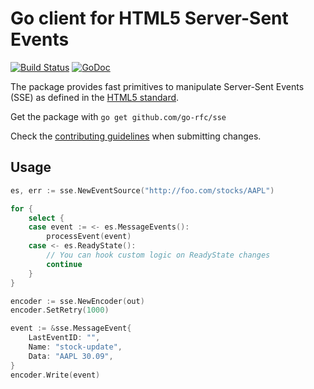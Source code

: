 # Go client for HTML5 Server-Sent Events

[![Build Status](https://travis-ci.org/go-rfc/sse.svg?branch=master)](https://travis-ci.org/go-rfc/sse)
[![GoDoc](https://godoc.org/github.com/go-rfc/sse?status.svg)](https://godoc.org/github.com/go-rfc/sse)

The package provides fast primitives to manipulate Server-Sent Events (SSE) as
defined in the [HTML5 standard](https://html.spec.whatwg.org/multipage/comms.html).

Get the package with `go get github.com/go-rfc/sse`

Check the [contributing guidelines](CONTRIBUTING.md) when submitting changes.

## Usage

```go
es, err := sse.NewEventSource("http://foo.com/stocks/AAPL")

for {
    select {
    case event := <- es.MessageEvents():
        processEvent(event)
    case <- es.ReadyState():
        // You can hook custom logic on ReadyState changes
        continue
    }
}
```

```go
encoder := sse.NewEncoder(out)
encoder.SetRetry(1000)

event := &sse.MessageEvent{
    LastEventID: "",
    Name: "stock-update",
    Data: "AAPL 30.09",
}
encoder.Write(event)
```
